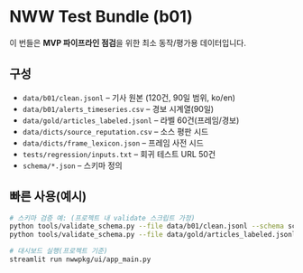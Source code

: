 # NWW Test Bundle (b01)

이 번들은 **MVP 파이프라인 점검**을 위한 최소 동작/평가용 데이터입니다.

## 구성
- `data/b01/clean.jsonl` – 기사 원본 (120건, 90일 범위, ko/en)
- `data/b01/alerts_timeseries.csv` – 경보 시계열(90일)
- `data/gold/articles_labeled.jsonl` – 라벨 60건(프레임/경보)
- `data/dicts/source_reputation.csv` – 소스 평판 시드
- `data/dicts/frame_lexicon.json` – 프레임 사전 시드
- `tests/regression/inputs.txt` – 회귀 테스트 URL 50건
- `schema/*.json` – 스키마 정의

## 빠른 사용(예시)
```bash
# 스키마 검증 예: (프로젝트 내 validate 스크립트 가정)
python tools/validate_schema.py --file data/b01/clean.jsonl --schema schema/articles_v1.json
python tools/validate_schema.py --file data/gold/articles_labeled.jsonl --schema schema/articles_labeled_v1.json

# 대시보드 실행(프로젝트 기준)
streamlit run nwwpkg/ui/app_main.py
```
